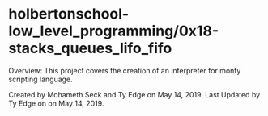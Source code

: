 # holbertonschool-low_level_programming/0x18-stacks_queues_lifo_fifo


Overview: This project covers the creation of an interpreter for monty scripting language.



Created by Mohameth Seck and Ty Edge on May 14, 2019. Last Updated by Ty Edge on on May 14, 2019.
